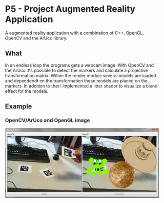 # P5 - Project Augmented Reality Application

A augmented reality application with a combination of C++, OpenGL, OpenCV and the ArUco library.

## What
In an endless loop the programs gets a webcam image. With OpenCV and the ArUco it's possible to detect the markers and calculate a projective transformation matrix.
Within the render module several models are loaded and dependendt on the transformation these models are placed on the markers.
In addition to that I implemented a litter shader to visualize a blend effect for the models.

## Example

### OpenCV/ArUco and OpenGL image

![Alt text](ArExample.JPG?raw=true)

